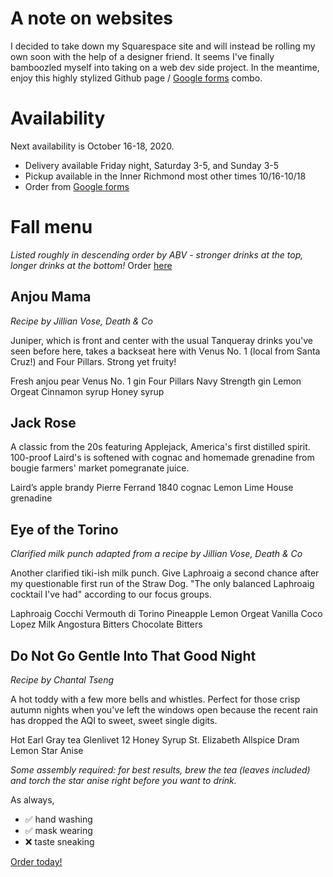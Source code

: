 # A note on websites
I decided to take down my Squarespace site and will instead be rolling my own soon with the help of a designer friend. It seems I've finally bamboozled myself into taking on a web dev side project. In the meantime, enjoy this highly stylized Github page / [Google forms](https://forms.gle/W6Tw2aot7FayZPTv6) combo.

# Availability
Next availability is October 16-18, 2020.
* Delivery available Friday night, Saturday 3-5, and Sunday 3-5
* Pickup available in the Inner Richmond most other times 10/16-10/18
* Order from [Google forms](https://forms.gle/W6Tw2aot7FayZPTv6)

# Fall menu
_Listed roughly in descending order by ABV - stronger drinks at the top, longer drinks at the bottom!_
Order [here](https://forms.gle/W6Tw2aot7FayZPTv6)

## Anjou Mama
_Recipe by Jillian Vose, Death & Co_

Juniper, which is front and center with the usual Tanqueray drinks you've seen before here, takes a backseat here with Venus No. 1 (local from Santa Cruz!) and Four Pillars. Strong yet fruity!

Fresh anjou pear
Venus No. 1 gin
Four Pillars Navy Strength gin
Lemon
Orgeat
Cinnamon syrup
Honey syrup

## Jack Rose
A classic from the 20s featuring Applejack, America's first distilled spirit. 100-proof Laird's is softened with cognac and homemade grenadine from bougie farmers' market pomegranate juice.

Laird’s apple brandy
Pierre Ferrand 1840 cognac
Lemon
Lime
House grenadine

## Eye of the Torino
_Clarified milk punch adapted from a recipe by Jillian Vose, Death & Co_

Another clarified tiki-ish milk punch. Give Laphroaig a second chance after my questionable first run of the Straw Dog. "The only balanced Laphroaig cocktail I've had" according to our focus groups.

Laphroaig
Cocchi Vermouth di Torino
Pineapple
Lemon
Orgeat
Vanilla
Coco Lopez
Milk
Angostura Bitters
Chocolate Bitters

## Do Not Go Gentle Into That Good Night
_Recipe by Chantal Tseng_

A hot toddy with a few more bells and whistles. Perfect for those crisp autumn nights when you've left the windows open because the recent rain has dropped the AQI to sweet, sweet single digits.

Hot Earl Gray tea
Glenlivet 12
Honey Syrup
St. Elizabeth Allspice Dram
Lemon
Star Anise

_Some assembly required: for best results, brew the tea (leaves included) and torch the star anise right before you want to drink._

As always,

* ✅ hand washing
* ✅ mask wearing
* ❌ taste sneaking

[Order today!](https://forms.gle/W6Tw2aot7FayZPTv6)


